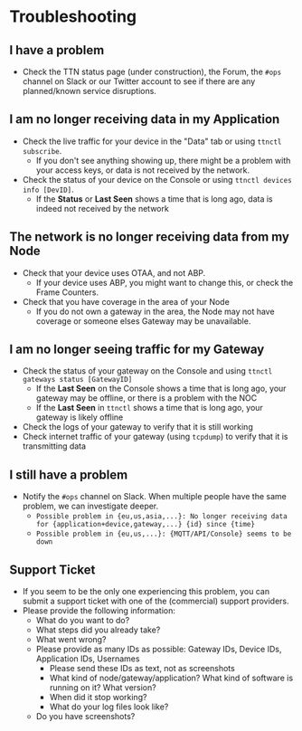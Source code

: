 # Troubleshooting

## I have a problem

- Check the TTN status page (under construction), the Forum, the `#ops` channel on Slack or our Twitter account to see if there are any planned/known service disruptions.

## I am no longer receiving data in my Application

- Check the live traffic for your device in the "Data" tab or using `ttnctl subscribe`.
    - If you don't see anything showing up, there might be a problem with your access keys, or data is not received by the network.
- Check the status of your device on the Console or using `ttnctl devices info [DevID]`.
    - If the **Status** or **Last Seen** shows a time that is long ago, data is indeed not received by the network

## The network is no longer receiving data from my Node

- Check that your device uses OTAA, and not ABP.
    - If your device uses ABP, you might want to change this, or check the Frame Counters.
- Check that you have coverage in the area of your Node
    - If you do not own a gateway in the area, the Node may not have coverage or someone elses Gateway may be unavailable.

## I am no longer seeing traffic for my Gateway

- Check the status of your gateway on the Console and using `ttnctl gateways status [GatewayID]`
    - If the **Last Seen** on the Console shows a time that is long ago, your gateway may be offline, or there is a problem with the NOC
    - If the **Last Seen** in `ttnctl` shows a time that is long ago, your gateway is likely offline
- Check the logs of your gateway to verify that it is still working
- Check internet traffic of your gateway (using `tcpdump`) to verify that it is transmitting data

## I still have a problem

- Notify the `#ops` channel on Slack. When multiple people have the same problem, we can investigate deeper.
    - `Possible problem in {eu,us,asia,...}: No longer receiving data for {application+device,gateway,...} {id} since {time}`
    - `Possible problem in {eu,us,...}: {MQTT/API/Console} seems to be down`

## Support Ticket

- If you seem to be the only one experiencing this problem, you can submit a support ticket with one of the (commercial) support providers. 
- Please provide the following information:
    - What do you want to do?
    - What steps did you already take?
    - What went wrong?
    - Please provide as many IDs as possible: Gateway IDs, Device IDs, Application IDs, Usernames
        - Please send these IDs as text, not as screenshots
        - What kind of node/gateway/application? What kind of software is running on it? What version?
        - When did it stop working?
        - What do your log files look like?
    - Do you have screenshots?